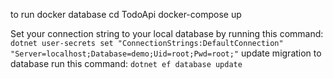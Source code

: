 to run docker database
cd TodoApi 
docker-compose up

Set your connection string to your local database by running this command:
 `dotnet user-secrets set "ConnectionStrings:DefaultConnection" "Server=localhost;Database=demo;Uid=root;Pwd=root;"` 
update migration to database run this command:
 `dotnet ef database update`
